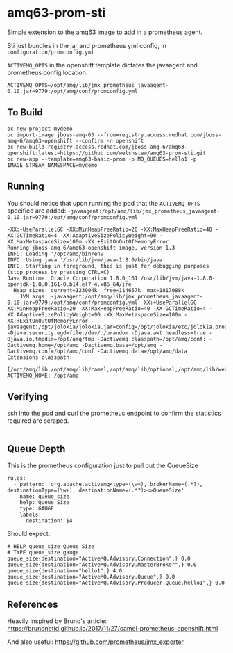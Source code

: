 # amq63-prom-sti

Simple extension to the amq63 image to add in a prometheus agent.

Sti just bundles in the jar and prometheus yml config, in `configuration/promconfig.yml`

`ACTIVEMQ_OPTS` in the openshift template dictates the javaagent and prometheus config location:

`ACTIVEMQ_OPTS=/opt/amq/lib/jmx_prometheus_javaagent-0.10.jar=9779:/opt/amq/conf/promconfig.yml`

## To Build

```
oc new-project mydemo
oc import-image jboss-amq-63 --from=registry.access.redhat.com/jboss-amq-6/amq63-openshift --confirm -n openshift
oc new-build registry.access.redhat.com/jboss-amq-6/amq63-openshift:latest~https://github.com/welshstew/amq63-prom-sti.git
oc new-app --template=amq63-basic-prom -p MQ_QUEUES=hello1 -p IMAGE_STREAM_NAMESPACE=mydemo
```


## Running

You should notice that upon running the pod that the `ACTIVEMQ_OPTS` specified are added: `-javaagent:/opt/amq/lib/jmx_prometheus_javaagent-0.10.jar=9779:/opt/amq/conf/promconfig.yml`

```
-XX:+UseParallelGC -XX:MinHeapFreeRatio=20 -XX:MaxHeapFreeRatio=40 -XX:GCTimeRatio=4 -XX:AdaptiveSizePolicyWeight=90 -XX:MaxMetaspaceSize=100m -XX:+ExitOnOutOfMemoryError
Running jboss-amq-6/amq63-openshift image, version 1.3
INFO: Loading '/opt/amq/bin/env'
INFO: Using java '/usr/lib/jvm/java-1.8.0/bin/java'
INFO: Starting in foreground, this is just for debugging purposes (stop process by pressing CTRL+C)
Java Runtime: Oracle Corporation 1.8.0_161 /usr/lib/jvm/java-1.8.0-openjdk-1.8.0.161-0.b14.el7_4.x86_64/jre
  Heap sizes: current=123904k  free=114657k  max=1817088k
    JVM args: -javaagent:/opt/amq/lib/jmx_prometheus_javaagent-0.10.jar=9779:/opt/amq/conf/promconfig.yml -XX:+UseParallelGC -XX:MinHeapFreeRatio=20 -XX:MaxHeapFreeRatio=40 -XX:GCTimeRatio=4 -XX:AdaptiveSizePolicyWeight=90 -XX:MaxMetaspaceSize=100m -XX:+ExitOnOutOfMemoryError -javaagent:/opt/jolokia/jolokia.jar=config=/opt/jolokia/etc/jolokia.properties -Djava.security.egd=file:/dev/./urandom -Djava.awt.headless=true -Djava.io.tmpdir=/opt/amq/tmp -Dactivemq.classpath=/opt/amq/conf: -Dactivemq.home=/opt/amq -Dactivemq.base=/opt/amq -Dactivemq.conf=/opt/amq/conf -Dactivemq.data=/opt/amq/data
Extensions classpath:
  [/opt/amq/lib,/opt/amq/lib/camel,/opt/amq/lib/optional,/opt/amq/lib/web,/opt/amq/lib/extra]
ACTIVEMQ_HOME: /opt/amq
```

## Verifying

ssh into the pod and curl the prometheus endpoint to confirm the statistics required are scraped.

```

```

## Queue Depth

This is the prometheus configuration just to pull out the QueueSize

```
rules:
  - pattern: 'org.apache.activemq<type=(\w+), brokerName=(.*?), destinationType=(\w+), destinationName=(.*?)><>QueueSize'
    name: queue_size
    help: Queue Size
    type: GAUGE
    labels:
      destination: $4
```


Should expect:

```
# HELP queue_size Queue Size
# TYPE queue_size gauge
queue_size{destination="ActiveMQ.Advisory.Connection",} 0.0
queue_size{destination="ActiveMQ.Advisory.MasterBroker",} 0.0
queue_size{destination="hello1",} 4.0
queue_size{destination="ActiveMQ.Advisory.Queue",} 0.0
queue_size{destination="ActiveMQ.Advisory.Producer.Queue.hello1",} 0.0
```


## References

Heavily inspired by Bruno's article:
https://brunonetid.github.io/2017/11/27/camel-prometheus-openshift.html

And also useful:
https://github.com/prometheus/jmx_exporter